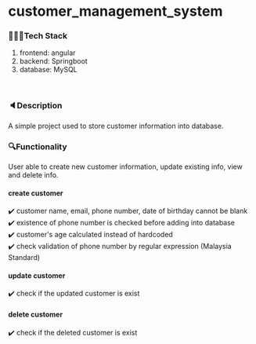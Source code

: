 # customer_management_system
### 👩🏻‍💻Tech Stack
1. frontend: angular
2. backend: Springboot
3. database: MySQL
<br />

### 🔈Description
A simple project used to store customer information into database.
<br />

### 🔍Functionality
User able to create new customer information, update existing info, view and delete info.
#### create customer
✔️ customer name, email, phone number, date of birthday cannot be blank <br />
✔️ existence of phone number is checked before adding into database  <br />
✔️ customer's age calculated instead of hardcoded  <br />
✔️ check validation of phone number by regular expression (Malaysia Standard)  <br />
#### update customer
✔️ check if the updated customer is exist
#### delete customer
✔️ check if the deleted customer is exist
